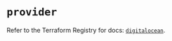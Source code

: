# `provider`

Refer to the Terraform Registry for docs: [`digitalocean`](https://registry.terraform.io/providers/digitalocean/digitalocean/2.39.1/docs).
